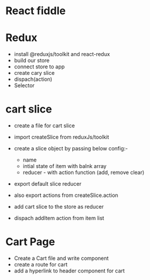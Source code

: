 # React fiddle


# Redux
- install @reduxjs/toolkit and react-redux
- build our store 
- connect store to app
- create cary slice
- dispach(action)
- Selector



# cart slice 
- create a file for cart slice
- import createSlice from reduxJs/toolkit
- create a slice object by passing below config:- 
    - name
    - intial state of item with balnk array
    - reducer - with action function (add, remove clear)
- export default slice reducer
- also export actions from createSlice.action 

- add cart slice to the store as reducer
- dispach addItem action from item list

# Cart Page

- Create a Cart file and write component
- create a route for cart
- add a hyperlink to header component for cart 

